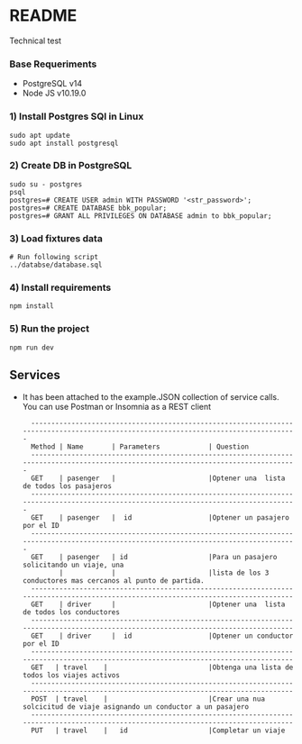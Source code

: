 # README #

Technical test 

### Base Requeriments ###

* PostgreSQL v14
* Node JS  v10.19.0

### 1) Install Postgres SQl in Linux
    sudo apt update
    sudo apt install postgresql

### 2) Create DB in PostgreSQL ###
    sudo su - postgres
    psql
    postgres=# CREATE USER admin WITH PASSWORD '<str_password>';
    postgres=# CREATE DATABASE bbk_popular;
    postgres=# GRANT ALL PRIVILEGES ON DATABASE admin to bbk_popular;
   

### 3) Load fixtures data ###
    # Run following script
    ../databse/database.sql

### 4) Install requirements ###
    
    npm install

### 5) Run the project ###

    npm run dev


## Services

* It has been attached to the example.JSON collection of service calls. You can use Postman or Insomnia as a REST client

        -------------------------------------------------------------------------------------------------------------------------------------
        Method | Name       | Parameters            | Question
        -------------------------------------------------------------------------------------------------------------------------------------
        GET    | pasenger   |                       |Optener una  lista de todos los pasajeros
        -------------------------------------------------------------------------------------------------------------------------------------
        GET    | pasenger   |  id                   |Optener un pasajero por el ID
        -------------------------------------------------------------------------------------------------------------------------------------
        GET    | pasenger   | id                    |Para un pasajero solicitando un viaje, una 
               |            |                       |lista de los 3 conductores mas cercanos al punto de partida.
        ------------------------------------------------------------------------------------------------------------------------------------
        GET    | driver     |                       |Optener una  lista de todos los conductores
        ------------------------------------------------------------------------------------------------------------------------------------
        GET    | driver     |  id                   |Optener un conductor por el ID
        ------------------------------------------------------------------------------------------------------------------------------------
        GET   | travel    |                         |Obtenga una lista de todos los viajes activos
        ------------------------------------------------------------------------------------------------------------------------------------
        POST  | travel    |                         |Crear una nua solcicitud de viaje asignando un conductor a un pasajero
        ------------------------------------------------------------------------------------------------------------------------------------
        PUT   | travel    |   id                    |Completar un viaje

